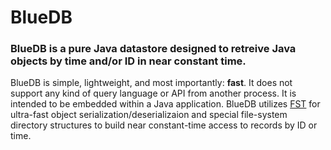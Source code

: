 # BlueDB

### BlueDB is a pure Java datastore designed to retreive Java objects by time and/or ID in near constant time. 

BlueDB is simple, lightweight, and most importantly: __fast__. It does not support any kind of query language or API from another process. It is intended to be embedded within a Java application. BlueDB utilizes [FST](https://github.com/RuedigerMoeller/fast-serialization "FST Home") for ultra-fast object serialization/deserializaion and special file-system directory structures to build near constant-time access to records by ID or time. 
